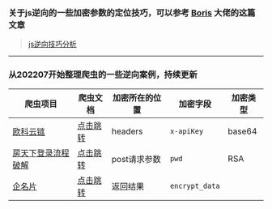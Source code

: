 ### 关于js逆向的一些加密参数的定位技巧，可以参考 [Boris](https://github.com/Boris-code) 大佬的这篇文章

> [js逆向技巧分析](https://zhuanlan.zhihu.com/p/108207751)

***

### 从202207开始整理爬虫的一些逆向案例，持续更新

爬虫项目 | 爬虫文档 | 加密所在的位置 | 加密字段 | 加密类型
---|---|---|---|---
[欧科云链](https://www.oklink.com/zh-cn/btc/tx-list?limit=20&pageNum=1) | [点击跳转](https://blog.csdn.net/qq_42598133/article/details/125619096?spm=1001.2014.3001.5501) | headers | `x-apiKey` | base64
[房天下登录流程破解](https://passport.fang.com/) | [点击跳转](https://blog.csdn.net/qq_42598133/article/details/125658235?spm=1001.2014.3001.5501) | post请求参数 | `pwd` | RSA
[企名片](https://www.qimingpian.cn/finosda/project/pinvestment) | [点击跳转](https://blog.csdn.net/qq_42598133/article/details/125782518?spm=1001.2014.3001.5502) | 返回结果 | `encrypt_data` | 
